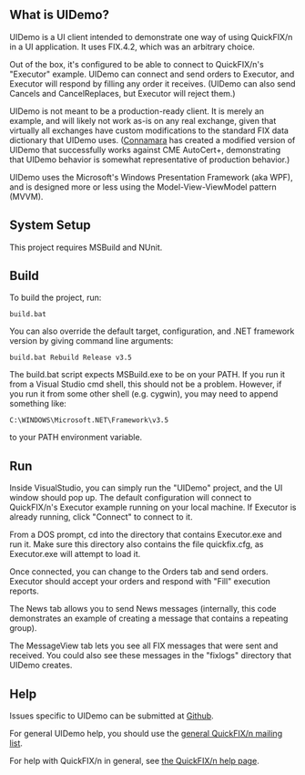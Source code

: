 What is UIDemo?
---------------
UIDemo is a UI client intended to demonstrate one way of using QuickFIX/n in a UI application.  It uses FIX.4.2, which was an arbitrary choice.

Out of the box, it's configured to be able to connect to QuickFIX/n's "Executor" example.  UIDemo can connect and send orders to Executor, and Executor will respond by filling any order it receives.  (UIDemo can also send Cancels and CancelReplaces, but Executor will reject them.)

UIDemo is not meant to be a production-ready client.  It is merely an example, and will likely not work as-is on any real exchange, given that virtually all exchanges have custom modifications to the standard FIX data dictionary that UIDemo uses.  ([Connamara](http://Connamara.com) has created a modified version of UIDemo that successfully works against CME AutoCert+, demonstrating that UIDemo behavior is somewhat representative of production behavior.)

UIDemo uses the Microsoft's Windows Presentation Framework (aka WPF), and is designed more or less using the Model-View-ViewModel pattern (MVVM).


System Setup
------------
This project requires MSBuild and NUnit.


Build
-----
To build the project, run:

    build.bat

You can also override the default target, configuration, and .NET framework version by giving command line arguments:

    build.bat Rebuild Release v3.5


The build.bat script expects MSBuild.exe to be on your PATH.  If you run it
from a Visual Studio cmd shell, this should not be a problem.  However, if you
run it from some other shell (e.g. cygwin), you may need to append something
like:

    C:\WINDOWS\Microsoft.NET\Framework\v3.5

to your PATH environment variable.


Run
---
Inside VisualStudio, you can simply run the "UIDemo" project, and the UI window should pop up.  The default configuration will connect to QuickFIX/n's Executor example running on your local machine.  If Executor is already running, click "Connect" to connect to it.

From a DOS prompt, cd into the directory that contains Executor.exe and run it.  Make sure this directory also contains the file quickfix.cfg, as Executor.exe will attempt to load it.

Once connected, you can change to the Orders tab and send orders.  Executor should accept your orders and respond with "Fill" execution reports.

The News tab allows you to send News messages (internally, this code demonstrates an example of creating a message that contains a repeating group).

The MessageView tab lets you see all FIX messages that were sent and received.  You could also see these messages in the "fixlogs" directory that UIDemo creates.


Help
----
Issues specific to UIDemo can be submitted at [Github](https://github.com/connamara/qfn_uidemo/issues).

For general UIDemo help, you should use the [general QuickFIX/n mailing list](https://groups.google.com/forum/?hl=en#!forum/quickfixn).

For help with QuickFIX/n in general, see [the QuickFIX/n help page](http://quickfixn.org/help).
